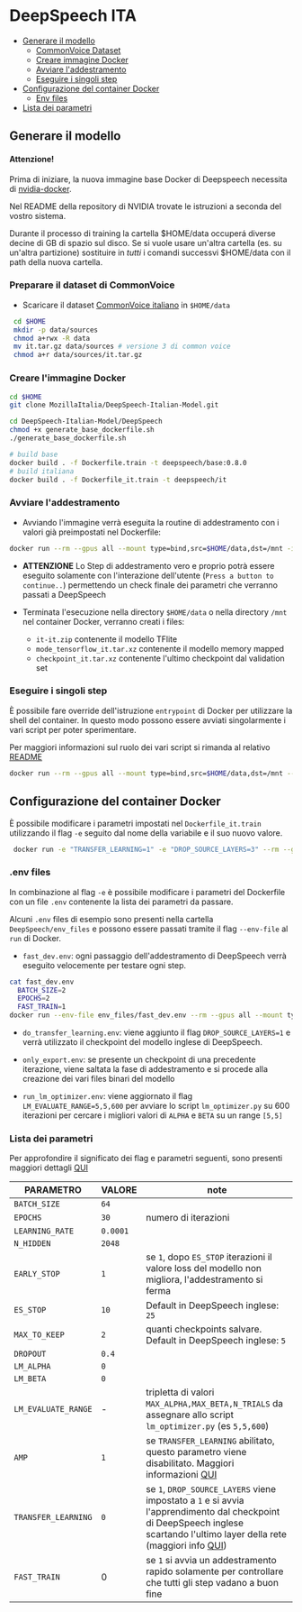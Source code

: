 DeepSpeech ITA
=================

* [Generare il modello](#generate)
  * [CommonVoice Dataset](#cv)
  * [Creare immagine Docker](#docker)
  * [Avviare l'addestramento](#training)
  * [Eseguire i singoli step](#steps)
* [Configurazione del container Docker](#config)
  * [Env files](#env_files)
* [Lista dei parametri](#params)


<a name="generate"></a>
## Generare il modello

#### Attenzione!
Prima di iniziare, la nuova immagine base Docker di Deepspeech necessita di [nvidia-docker](https://github.com/NVIDIA/nvidia-docker).

Nel README della repository di NVIDIA trovate le istruzioni a seconda del vostro sistema.

Durante il processo di training la cartella $HOME/data occuperá diverse decine di GB di spazio sul disco. Se si vuole usare un'altra cartella (es. su un'altra partizione) sostituire in _tutti_ i comandi successvi $HOME/data con il path della nuova cartella.

<a name="cv"></a>
### Preparare il dataset di CommonVoice

* Scaricare il dataset [CommonVoice italiano](https://commonvoice.mozilla.org/it/datasets) in ```$HOME/data```


```bash
 cd $HOME
 mkdir -p data/sources
 chmod a+rwx -R data
 mv it.tar.gz data/sources # versione 3 di common voice
 chmod a+r data/sources/it.tar.gz
 ```

 <a name="docker"></a>
### Creare l'immagine Docker

```bash
cd $HOME
git clone MozillaItalia/DeepSpeech-Italian-Model.git

cd DeepSpeech-Italian-Model/DeepSpeech
chmod +x generate_base_dockerfile.sh
./generate_base_dockerfile.sh

# build base
docker build . -f Dockerfile.train -t deepspeech/base:0.8.0
# build italiana
docker build . -f Dockerfile_it.train -t deepspeech/it
```

 <a name="training"></a>
### Avviare l'addestramento

 * Avviando l'immagine verrà eseguita la  routine di addestramento con i valori già preimpostati nel Dockerfile:


 ```bash
 docker run --rm --gpus all --mount type=bind,src=$HOME/data,dst=/mnt -it deepspeech/it
```
* **ATTENZIONE** Lo Step di addestramento vero e proprio potrà essere eseguito solamente con l'interazione dell'utente (`Press a button to continue..`) permettendo un check finale dei parametri che verranno passati a DeepSpeech

* Terminata l'esecuzione nella directory `$HOME/data` o nella directory `/mnt` nel container Docker, verranno creati i files:
    * `it-it.zip` contenente il modello TFlite
    * `mode_tensorflow_it.tar.xz` contenente il modello memory mapped
    * `checkpoint_it.tar.xz` contenente l'ultimo checkpoint dal validation set

<a name="steps"></a>
### Eseguire i singoli step

È possibile fare override dell'istruzione `entrypoint` di Docker per utilizzare la shell del container. In questo modo possono essere avviati singolarmente i vari script per poter sperimentare.

Per maggiori informazioni sul ruolo dei vari script si rimanda al relativo [README](it/README.md)

```bash
docker run --rm --gpus all --mount type=bind,src=$HOME/data,dst=/mnt --entrypoint /bin/bash -it deepspeech/it
```

<a name="config"></a>
## Configurazione del container Docker

È possibile modificare i parametri impostati nel ```Dockerfile_it.train``` utilizzando il flag ```-e``` seguito dal nome della variabile e il suo nuovo valore.

```bash
 docker run -e "TRANSFER_LEARNING=1" -e "DROP_SOURCE_LAYERS=3" --rm --gpus all --mount type=bind,src=$HOME/data,dst=/mnt -it deepspeech/it
```

<a name="env_files"></a>
### .env files

In combinazione al flag ```-e``` è possibile modificare i parametri del Dockerfile con un file ```.env``` contenente la lista dei parametri da passare.

Alcuni ```.env``` files di esempio sono presenti nella cartella ```DeepSpeech/env_files``` e possono essere passati tramite il flag ```--env-file``` al ```run``` di Docker.

* ```fast_dev.env```: ogni passaggio dell'addestramento di DeepSpeech verrà eseguito velocemente per testare ogni step.

```bash
cat fast_dev.env
  BATCH_SIZE=2
  EPOCHS=2
  FAST_TRAIN=1
docker run --env-file env_files/fast_dev.env --rm --gpus all --mount type=bind,src=$HOME/data,dst=/mnt -it deepspeech/it
```

* ```do_transfer_learning.env```: viene aggiunto il flag ```DROP_SOURCE_LAYERS=1``` e verrà utilizzato il checkpoint del modello inglese di DeepSpeech.

* ```only_export.env```: se presente un checkpoint di una precedente iterazione, viene saltata la fase di addestramento e si procede alla creazione dei vari files binari del modello

* ```run_lm_optimizer.env```: viene aggiornato il flag ```LM_EVALUATE_RANGE=5,5,600``` per avviare lo script ```lm_optimizer.py``` su 600 iterazioni per cercare i migliori valori di ```ALPHA``` e ```BETA``` su un range ```[5,5]```

<a name="params"></a>
### Lista dei parametri

Per approfondire il significato dei flag e parametri seguenti, sono presenti maggiori dettagli [QUI](http://deepspeech.readthedocs.io/en/v0.8.0/Flags.html)

| PARAMETRO   | VALORE | note |
| -------------  | ------------- | ------------- |
| `BATCH_SIZE`   | `64`  |
| `EPOCHS`       | `30`  |numero di iterazioni
| `LEARNING_RATE`| `0.0001`  |
| `N_HIDDEN`| `2048`  |
| `EARLY_STOP`| `1`  | se `1`, dopo `ES_STOP` iterazioni il valore loss del modello non migliora, l'addestramento si ferma
| `ES_STOP`      | `10`  | Default in DeepSpeech inglese: `25`
| `MAX_TO_KEEP`      | `2`  | quanti checkpoints salvare. Default in DeepSpeech inglese: `5`
| `DROPOUT`      | `0.4`  |
| `LM_ALPHA`     | `0`  |
| `LM_BETA`      | `0`  |
| `LM_EVALUATE_RANGE`| -  | tripletta di valori `MAX_ALPHA,MAX_BETA,N_TRIALS` da assegnare allo script `lm_optimizer.py` (es `5,5,600`)
| `AMP`      | `1`  | se `TRANSFER_LEARNING` abilitato, questo parametro viene disabilitato. Maggiori informazioni [QUI](https://deepspeech.readthedocs.io/en/v0.8.0/TRAINING.html?highlight=automatic%20mixed%20precision#training-with-automatic-mixed-precision)
| `TRANSFER_LEARNING`      | `0`  | se `1`, `DROP_SOURCE_LAYERS` viene impostato a `1` e si avvia l'apprendimento dal checkpoint di DeepSpeech inglese scartando l'ultimo layer della rete (maggiori info [QUI](https://deepspeech.readthedocs.io/en/v0.8.0/TRAINING.html#transfer-learning-new-alphabet))
| `FAST_TRAIN`      | 0  | se `1` si avvia un addestramento rapido solamente per controllare che tutti gli step vadano a buon fine
